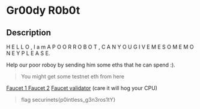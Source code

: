 # Gr00dy R0b0t

## Description

H E L L O , I a m A P O O R R O B O T , C A N Y O U G I V E M E S O M E M O N E Y P L E A S E.

Help our poor roboy by sending him some eths that he can spend :).

> You might get some testnet eth from here

[Faucet 1 ](https://goerlifaucet.com/o[])
[Faucet 2](https://goerli-faucet.slock.it/)
[Faucet validator](https://goerli-faucet.pk910.de/) (care it will hog your CPU)

> flag securinets{p0intless_g3n3ros1tY}
